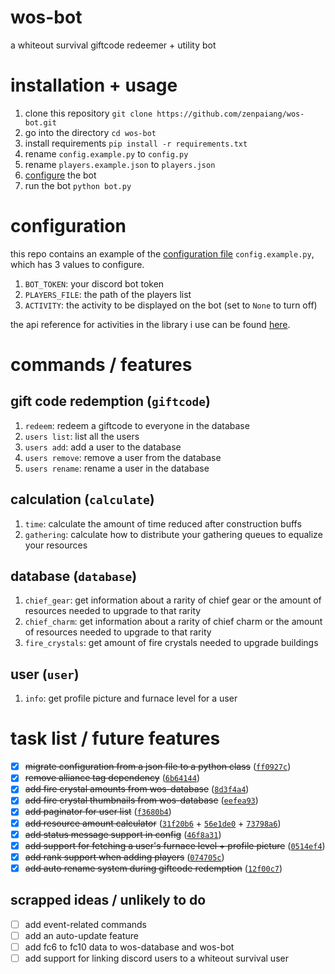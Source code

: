 # wos-bot

a whiteout survival giftcode redeemer + utility bot

# installation + usage

1. clone this repository `git clone https://github.com/zenpaiang/wos-bot.git`
2. go into the directory `cd wos-bot`
3. install requirements `pip install -r requirements.txt`
4. rename `config.example.py` to `config.py`
5. rename `players.example.json` to `players.json`
6. [configure](#configuration) the bot
7. run the bot `python bot.py`

# configuration

this repo contains an example of the [configuration file](config.example.py) `config.example.py`, which has 3 values to configure.

1. `BOT_TOKEN`: your discord bot token
2. `PLAYERS_FILE`: the path of the players list
3. `ACTIVITY`: the activity to be displayed on the bot (set to `None` to turn off)

the api reference for activities in the library i use can be found [here](https://interactions-py.github.io/interactions.py/API%20Reference/API%20Reference/models/Discord/activity/).

# commands / features

## gift code redemption (`giftcode`)

1. `redeem`: redeem a giftcode to everyone in the database
2. `users list`: list all the users
3. `users add`: add a user to the database
4. `users remove`: remove a user from the database
5. `users rename`: rename a user in the database

## calculation (`calculate`)

1. `time`: calculate the amount of time reduced after construction buffs
2. `gathering`: calculate how to distribute your gathering queues to equalize your resources

## database (`database`)

1. `chief_gear`: get information about a rarity of chief gear or the amount of resources needed to upgrade to that rarity
2. `chief_charm`: get information about a rarity of chief charm or the amount of resources needed to upgrade to that rarity
3. `fire_crystals`: get amount of fire crystals needed to upgrade buildings

## user (`user`)

1. `info`: get profile picture and furnace level for a user

# task list / future features

- [x] ~~migrate configuration from a json file to a python class~~ ([`ff0927c`](https://github.com/zenpaiang/wos-bot/commit/ff0927c55edbd2d070a0239b588a48f77ea415a1))
- [x] ~~remove alliance tag dependency~~ ([`6b64144`](https://github.com/zenpaiang/wos-bot/commit/6b64144ec9da8044fe360f5851112fcece4e0216))
- [x] ~~add fire crystal amounts from wos-database~~ ([`8d3f4a4`](https://github.com/zenpaiang/wos-bot/commit/8d3f4a47ca7c7657a135ce929901e93ba37b290f))
- [x] ~~add fire crystal thumbnails from wos-database~~ ([`eefea93`](https://github.com/zenpaiang/wos-bot/commit/eefea93b86c3dc0ed693ad19b4862663ee66ea8c))
- [x] ~~add paginator for user list~~ ([`f3680b4`](https://github.com/zenpaiang/wos-bot/commit/f3680b4c49929a0c178f771a2829891e071bdd91))
- [x] ~~add resource amount calculator~~ ([`31f20b6`](https://github.com/zenpaiang/wos-bot/commit/31f20b61fb62d671d1403c3134128ccaa815b152) + [`56e1de0`](https://github.com/zenpaiang/wos-bot/commit/56e1de0f016865d03dd96019f26ccaa16cc48a6b) + [`73798a6`](https://github.com/zenpaiang/wos-bot/commit/73798a6258f3cbe197c5eadccf63f16e8d1179ab))
- [x] ~~add status message support in config~~ ([`46f8a31`](https://github.com/zenpaiang/wos-bot/commit/46f8a3110f40f83edae5986b8d095c8134cba0ae))
- [x] ~~add support for fetching a user's furnace level + profile picture~~ ([`0514ef4`](https://github.com/zenpaiang/wos-bot/commit/0514ef429fb4678e0d4f8a924ec693e99b3ef150))
- [x] ~~add rank support when adding players~~ ([`074705c`](https://github.com/zenpaiang/wos-bot/commit/074705c90be0b0f8587bcb622d0b6264ce3adc67))
- [x] ~~add auto rename system during giftcode redemption~~ ([`12f00c7`](https://github.com/zenpaiang/wos-bot/commit/12f00c76864a1d620527f58e914c12ffb81250d2))

## scrapped ideas / unlikely to do

- [ ] add event-related commands
- [ ] add an auto-update feature
- [ ] add fc6 to fc10 data to wos-database and wos-bot
- [ ] add support for linking discord users to a whiteout survival user